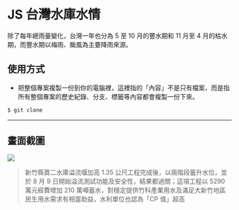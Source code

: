 # JS 台灣水庫水情

除了每年總雨量變化，台灣一年也分為 5 至 10 月的豐水期和 11 月至 4 月的枯水期，而豐水期以梅雨、颱風為主要降雨來源。

## 使用方式
- 把整個專案複製一份到你的電腦裡，這裡指的「內容」不是只有檔案，而是指所有整個專案的歷史紀錄、分支、標籤等內容都會複製一份下來。
```sh
$ git clone
```

----

## 畫面截圖
![](https://i.imgur.com/TvKnkDs.png)
> 新竹縣寶二水庫溢流堰加高 1.35 公尺工程完成後，以兩階段蓄升水位，並於 8 月 9 日開始溢流測試功能及安全性，結果都過關；這項工程以 5290 萬元經費增加 210 萬噸蓄水，對穩定提供竹科產業用水及滿足大新竹地區民生用水需求有相當助益，水利單位也認為「CP 值」超高
